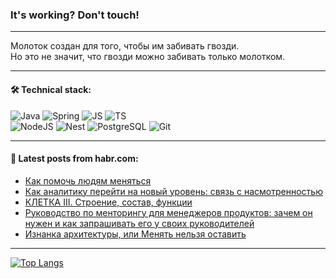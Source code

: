 ### It's working? Don't touch!

---
Молоток создан для того, чтобы им забивать гвозди. <br>
Но это не значит, что гвозди можно забивать только молотком.

---

#### 🛠️ Technical stack:

![Java](https://img.shields.io/badge/Java-informational?logo=Oracle&style=flat&logoColor=white&color=FF4500)
![Spring](https://img.shields.io/badge/SpringBoot-informational?logo=SpringBoot&style=flat&logoColor=white&color=6495ED)
![JS](https://img.shields.io/badge/JS-informational?logo=javaScript&style=flat&logoColor=black&color=F7Df1E)
![TS](https://img.shields.io/badge/TypeScript-informational?logo=typeScript&style=flat&logoColor=black&color=0667A8)  <br>
![NodeJS](https://img.shields.io/badge/NodeJS-informational?logo=node.js&style=flat&logoColor=white&color=43853D)
![Nest](https://img.shields.io/badge/NestJS-informational?logo=NestJS&style=flat&logoColor=white&color=red)
![PostgreSQL](https://img.shields.io/badge/PostgreSQL-informational?logo=PostgreSQL&style=flat&logoColor=white&color=DAA520)
![Git](https://img.shields.io/badge/Git-informational?logo=git&style=flat&logoColor=white&color=778899)

___

#### 💬 Latest posts from habr.com:

<!-- BLOG-POST-LIST:START -->
- [Как помочь людям меняться](https://habr.com/ru/companies/oleg-bunin/articles/719758/?utm_source=habrahabr&utm_medium=rss&utm_campaign=719758)
- [Как аналитику перейти на новый уровень: связь с насмотренностью](https://habr.com/ru/articles/747256/?utm_source=habrahabr&utm_medium=rss&utm_campaign=747256)
- [КЛЕТКА III. Строение, состав, функции](https://habr.com/ru/articles/745170/?utm_source=habrahabr&utm_medium=rss&utm_campaign=745170)
- [Руководство по менторингу для менеджеров продуктов: зачем он нужен и как запрашивать его у своих руководителей](https://habr.com/ru/companies/vk/articles/747096/?utm_source=habrahabr&utm_medium=rss&utm_campaign=747096)
- [Изнанка архитектуры, или Менять нельзя оставить](https://habr.com/ru/companies/custis/articles/747138/?utm_source=habrahabr&utm_medium=rss&utm_campaign=747138)
<!-- BLOG-POST-LIST:END -->

---
[![Top Langs](https://github-readme-stats-git-master-advtsetting-gmailcom.vercel.app/api/top-langs/?username=zloylis&langs_count=10&hide_title=false&title_color=e6edf3&size_weight=0.5&count_weight=0.5&layout=compact&hide_border=true&theme=dracula)](https://github.com/zloylis)

<!-- ![GitHub stats](https://github-readme-stats-git-master-advtsetting-gmailcom.vercel.app/api?username=zloylis&show_icons=true&hide_border=true&theme=dracula&hide_title=true&include_all_commits=true&count_private=true&hide=contribs&hide_rank=true) -->
